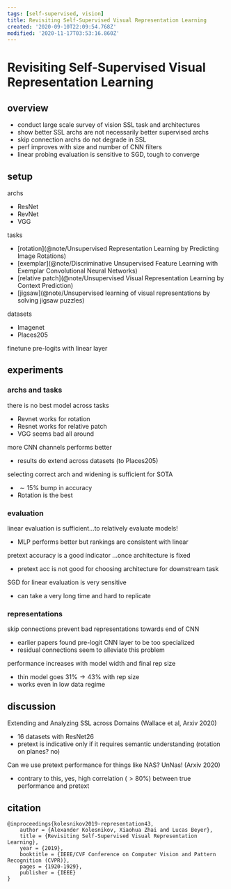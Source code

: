 ```yaml
---
tags: [self-supervised, vision]
title: Revisiting Self-Supervised Visual Representation Learning
created: '2020-09-10T22:09:54.768Z'
modified: '2020-11-17T03:53:16.860Z'
---
```


# Revisiting Self-Supervised Visual Representation Learning

## overview

- conduct large scale survey of vision SSL task and architectures
- show better SSL archs are not necessarily better supervised archs
- skip connection archs do not degrade in SSL
- perf improves with size and number of CNN filters
- linear probing evaluation is sensitive to SGD, tough to converge 

## setup

archs
- ResNet
- RevNet
- VGG

tasks
- [rotation](@note/Unsupervised Representation Learning by Predicting Image Rotations)
- [exemplar](@note/Discriminative Unsupervised Feature Learning with Exemplar Convolutional Neural Networks)
- [relative patch](@note/Unsupervised Visual Representation Learning by Context Prediction)
- [jigsaw](@note/Unsupervised learning of visual representations by solving jigsaw puzzles)

datasets
- Imagenet
- Places205

finetune pre-logits with linear layer

## experiments 

### archs and tasks

there is no best model across tasks
- Revnet works for rotation
- Resnet works for relative patch
- VGG seems bad all around

more CNN channels performs better
- results do extend across datasets (to Places205)

selecting correct arch and widening is sufficient for SOTA
- $\sim 15\%$ bump in accuracy
- Rotation is the best

### evaluation

linear evaluation is sufficient...to relatively evaluate models!
- MLP performs better but rankings are consistent with linear

pretext accuracy is a good indicator ...once architecture is fixed
- pretext acc is not good for choosing architecture for downstream task

SGD for linear evaluation is very sensitive
- can take a very long time and hard to replicate

### representations

skip connections prevent bad representations towards end of CNN
- earlier papers found pre-logit CNN layer to be too specialized
- residual connections seem to alleviate this problem

performance increases with model width and final rep size
- thin model goes $31\% \to 43\%$ with rep size
- works even in low data regime

## discussion

Extending and Analyzing SSL across Domains (Wallace et al, Arxiv 2020)
- 16 datasets with ResNet26
- pretext is indicative only if it requires semantic understanding (rotation on planes? no)

Can we use pretext performance for things like NAS? UnNas! (Arxiv 2020)
- contrary to this, yes, high correlation ($>80\%$) between true performance and pretext

## citation

```
@inproceedings{kolesnikov2019-representation43,
    author = {Alexander Kolesnikov, Xiaohua Zhai and Lucas Beyer},
    title = {Revisiting Self-Supervised Visual Representation Learning},
    year = {2019},
    booktitle = {IEEE/CVF Conference on Computer Vision and Pattern Recognition (CVPR)},
    pages = {1920-1929},
    publisher = {IEEE}
}
```

